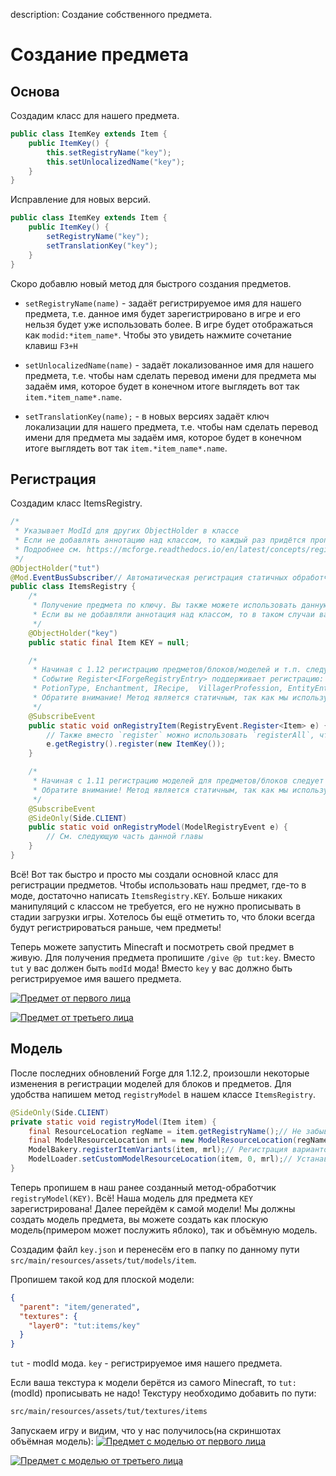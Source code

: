 description: Создание собственного предмета.

# Создание предмета

## Основа

Создадим класс для нашего предмета.

```java
public class ItemKey extends Item {
    public ItemKey() {
        this.setRegistryName("key");
        this.setUnlocalizedName("key");
    }
}
```

Исправление для новых версий.

```java
public class ItemKey extends Item {
    public ItemKey() {
        setRegistryName("key");
        setTranslationKey("key");
    }
}
```

Скоро добавлю новый метод для быстрого создания предметов. 

* `setRegistryName(name)` - задаёт регистрируемое имя для нашего предмета, т.е. данное имя будет зарегистрировано в игре и его нельзя будет уже использовать более. В игре будет отображаться как `modid:*item_name*`. Чтобы это увидеть нажмите сочетание клавиш `F3+H`
* `setUnlocalizedName(name)` - задаёт локализованное имя для нашего предмета, т.е. чтобы нам сделать перевод имени для предмета мы задаём имя, которое будет в конечном итоге выглядеть вот так `item.*item_name*.name`.

* `setTranslationKey(name);` - в новых версиях задаёт ключ локализации для нашего предмета, т.е. чтобы нам сделать перевод имени для предмета мы задаём имя, которое будет в конечном итоге выглядеть вот так `item.*item_name*.name`.

## Регистрация

Создадим класс ItemsRegistry.

```java
/*
 * Указывает ModId для других ObjectHolder в классе
 * Если не добавлять аннотацию над классом, то каждый раз придётся прописывать ModId вручную.
 * Подробнее см. https://mcforge.readthedocs.io/en/latest/concepts/registries/#injecting-registry-values-into-fields
 */
@ObjectHolder("tut")
@Mod.EventBusSubscriber// Автоматическая регистрация статичных обработчиков событий
public class ItemsRegistry {
    /*
     * Получение предмета по ключу. Вы также можете использовать данную аннотацию для получения ванильных предметов
     * Если вы не добавляли аннотация над классом, то в таком случаи вам нужно прописать вместо `key` -> `tut:key`
     */
    @ObjectHolder("key")
    public static final Item KEY = null;

    /*
     * Начиная с 1.12 регистрацию предметов/блоков/моделей и т.п. следует проводить в специальном событии.
     * Событие Register<IForgeRegistryEntry> поддерживает регистрацию: Block, Item, Potion, Biome, SoundEvent, 
     * PotionType, Enchantment, IRecipe,  VillagerProfession, EntityEntry.
     * Обратите внимание! Метод является статичным, так как мы используем EventBusSubscriber
     */
    @SubscribeEvent
    public static void onRegistryItem(RegistryEvent.Register<Item> e) {
        // Также вместо `register` можно использовать `registerAll`, чтобы прописать все предметы разом
        e.getRegistry().register(new ItemKey());
    }

    /*
     * Начиная с 1.11 регистрацию моделей для предметов/блоков следует проводить в специальном событии.
     * Обратите внимание! Метод является статичным, так как мы используем EventBusSubscriber
     */
    @SubscribeEvent
    @SideOnly(Side.CLIENT)
    public static void onRegistryModel(ModelRegistryEvent e) {
        // См. следующую часть данной главы
    }
}
```

Всё! Вот так быстро и просто мы создали основной класс для регистрации предметов. Чтобы использовать наш предмет,
где-то в моде, достаточно написать `ItemsRegistry.KEY`. Больше никаких манипуляций с классом не требуется,
его не нужно прописывать в стадии загрузки игры. Хотелось бы ещё отметить то, что блоки всегда будут регистрироваться раньше,
чем предметы!

Теперь можете запустить Minecraft и посмотреть свой предмет в живую. Для получения предмета пропишите `/give @p tut:key`.
Вместо `tut` у вас должен быть `modId` мода! Вместо `key` у вас должно быть регистрируемое имя вашего предмета.

[![Предмет от первого лица](images/face_first.png)](images/face_first.png)

[![Предмет от третьего лица](images/face_three.png)](images/face_three.png)

## Модель

После последних обновлений Forge для 1.12.2, произошли некоторые изменения в регистрации моделей для блоков и предметов.
Для удобства напишем метод `registryModel` в нашем классе `ItemsRegistry`.

```java
@SideOnly(Side.CLIENT)
private static void registryModel(Item item) {
    final ResourceLocation regName = item.getRegistryName();// Не забываем, что getRegistryName может вернуть Null!
    final ModelResourceLocation mrl = new ModelResourceLocation(regName, "inventory");
    ModelBakery.registerItemVariants(item, mrl);// Регистрация вариантов предмета. Это нужно если мы хотим использовать подтипы предметов/блоков(см. статью подтипы)
    ModelLoader.setCustomModelResourceLocation(item, 0, mrl);// Устанавливаем вариант модели для нашего предмета. Без регистрации варианта модели, сама модель не будет установлена для предмета/блока(см. статью подтипы)
}
```

Теперь пропишем в наш ранее созданный метод-обработчик `registryModel(KEY)`. Всё! Наша модель для предмета `KEY` зарегистрирована! 
Далее перейдём к самой модели! Мы должны создать модель предмета, вы можете создать как плоскую модель(примером может послужить яблоко), так и объёмную модель. 

Создадим файл `key.json` и перенесём его в папку по данному пути `src/main/resources/assets/tut/models/item`.

Пропишем такой код для плоской модели:
```json
{
  "parent": "item/generated",
  "textures": {
    "layer0": "tut:items/key"
  }
}
```

`tut` - modId мода.
`key` - регистрируемое имя нашего предмета.

Если ваша текстура к модели берётся из самого Minecraft, то `tut:`(modId) прописывать не надо! Текстуру необходимо добавить по пути:
```md
src/main/resources/assets/tut/textures/items
```

Запускаем игру и видим, что у нас получилось(на скриншотах объёмная модель):
[![Предмет с моделью от первого лица](images/model_face_first.png)](images/model_face_first.png)

[![Предмет с моделью от третьего лица](images/model_face_three.png)](images/model_face_three.png)
